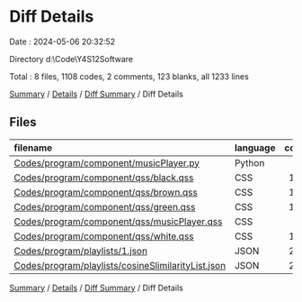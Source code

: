 # Diff Details

Date : 2024-05-06 20:32:52

Directory d:\\Code\\Y4S12Software

Total : 8 files,  1108 codes, 2 comments, 123 blanks, all 1233 lines

[Summary](results.md) / [Details](details.md) / [Diff Summary](diff.md) / Diff Details

## Files
| filename | language | code | comment | blank | total |
| :--- | :--- | ---: | ---: | ---: | ---: |
| [Codes/program/component/musicPlayer.py](/Codes/program/component/musicPlayer.py) | Python | 45 | 2 | 8 | 55 |
| [Codes/program/component/qss/black.qss](/Codes/program/component/qss/black.qss) | CSS | 120 | 0 | 26 | 146 |
| [Codes/program/component/qss/brown.qss](/Codes/program/component/qss/brown.qss) | CSS | 120 | 0 | 26 | 146 |
| [Codes/program/component/qss/green.qss](/Codes/program/component/qss/green.qss) | CSS | 120 | 0 | 26 | 146 |
| [Codes/program/component/qss/musicPlayer.qss](/Codes/program/component/qss/musicPlayer.qss) | CSS | 60 | 0 | 11 | 71 |
| [Codes/program/component/qss/white.qss](/Codes/program/component/qss/white.qss) | CSS | 120 | 0 | 26 | 146 |
| [Codes/program/playlists/1.json](/Codes/program/playlists/1.json) | JSON | 267 | 0 | 0 | 267 |
| [Codes/program/playlists/cosineSlimilarityList.json](/Codes/program/playlists/cosineSlimilarityList.json) | JSON | 256 | 0 | 0 | 256 |

[Summary](results.md) / [Details](details.md) / [Diff Summary](diff.md) / Diff Details